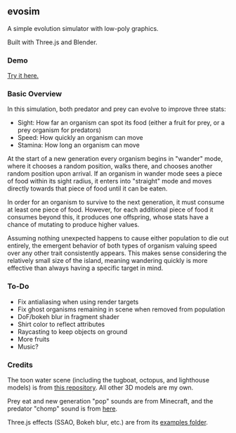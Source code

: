 ## evosim

A simple evolution simulator with low-poly graphics.

Built with Three.js and Blender.

### Demo

[Try it here.](https://cubified.github.io/evosim)

### Basic Overview

In this simulation, both predator and prey can evolve to improve three stats:

- Sight:  How far an organism can spot its food (either a fruit for prey, or a prey organism for predators)
- Speed:  How quickly an organism can move
- Stamina:  How long an organism can move

At the start of a new generation every organism begins in "wander" mode, where it chooses a random position, walks there, and chooses another random position upon arrival.  If an organism in wander mode sees a piece of food within its sight radius, it enters into "straight" mode and moves directly towards that piece of food until it can be eaten.

In order for an organism to survive to the next generation, it must consume at least one piece of food.  However, for each additional piece of food it consumes beyond this, it produces one offspring, whose stats have a chance of mutating to produce higher values.

Assuming nothing unexpected happens to cause either population to die out entirely, the emergent behavior of both types of organism valuing speed over any other trait consistently appears.  This makes sense considering the relatively small size of the island, meaning wandering quickly is more effective than always having a specific target in mind.

### To-Do

- Fix antialiasing when using render targets
- Fix ghost organisms remaining in scene when removed from population
- DoF/bokeh blur in fragment shader
- Shirt color to reflect attributes
- Raycasting to keep objects on ground
- More fruits
- Music?

### Credits

The toon water scene (including the tugboat, octopus, and lighthouse models) is from [this repository](https://github.com/OmarShehata/tutsplus-toon-water).  All other 3D models are my own.

Prey eat and new generation "pop" sounds are from Minecraft, and the predator "chomp" sound is from [here](https://www.youtube.com/watch?v=TrS_IllDslA).

Three.js effects (SSAO, Bokeh blur, etc.) are from its [examples folder](https://github.com/mrdoob/three.js/tree/dev/examples/js).
